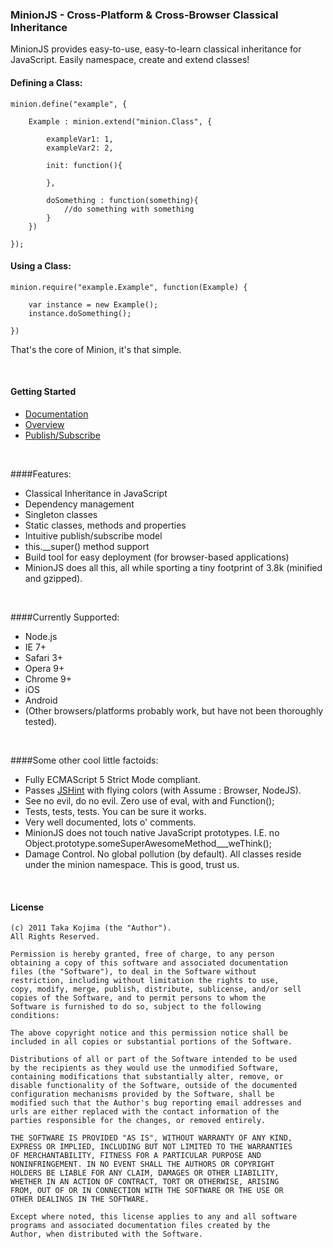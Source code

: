 ### MinionJS - Cross-Platform & Cross-Browser Classical Inheritance

MinionJS provides easy-to-use, easy-to-learn classical inheritance for JavaScript. Easily namespace, create and extend classes!

#### Defining a Class:

	minion.define("example", {
	  
	    Example : minion.extend("minion.Class", {

	        exampleVar1: 1,
	        exampleVar2: 2,

  	        init: function(){
	      
	        },

	        doSomething : function(something){
	            //do something with something
	        }
	    })
	    
	});


#### Using a Class:


	minion.require("example.Example", function(Example) {
	
	    var instance = new Example();
	    instance.doSomething();
	  
	})


That's the core of Minion, it's that simple. 

<br>


#### Getting Started

- [Documentation](https://github.com/gigafied/minion/blob/master/docs/getting_started.md)
- [Overview](http://www.screenr.com/wOas)
- [Publish/Subscribe](http://www.screenr.com/cJ5s)


<br>

####Features:

- Classical Inheritance in JavaScript
- Dependency management
- Singleton classes
- Static classes, methods and properties
- Intuitive publish/subscribe model
- this.__super() method support 
- Build tool for easy deployment (for browser-based applications)
- MinionJS does all this, all while sporting a tiny footprint of 3.8k (minified and gzipped).

<br>

####Currently Supported:

- Node.js
- IE 7+
- Safari 3+
- Opera 9+ 
- Chrome 9+
- iOS
- Android
- (Other browsers/platforms probably work, but have not been thoroughly tested).

<br>

####Some other cool little factoids:

- Fully ECMAScript 5 Strict Mode compliant.
- Passes [JSHint](http://www.jshint.com) with flying colors (with Assume : Browser, NodeJS).
- See no evil, do no evil. Zero use of eval, with and Function();
- Tests, tests, tests. You can be sure it works.
- Very well documented, lots o' comments.
- MinionJS does not touch native JavaScript prototypes. I.E. no Object.prototype.someSuperAwesomeMethod___weThink();
- Damage Control. No global pollution (by default). All classes reside under the minion namespace. This is good, trust us.

<br>

#### License

	(c) 2011 Taka Kojima (the "Author").
	All Rights Reserved.

	Permission is hereby granted, free of charge, to any person
	obtaining a copy of this software and associated documentation
	files (the "Software"), to deal in the Software without
	restriction, including without limitation the rights to use,
	copy, modify, merge, publish, distribute, sublicense, and/or sell
	copies of the Software, and to permit persons to whom the
	Software is furnished to do so, subject to the following
	conditions:

	The above copyright notice and this permission notice shall be
	included in all copies or substantial portions of the Software.

	Distributions of all or part of the Software intended to be used
	by the recipients as they would use the unmodified Software,
	containing modifications that substantially alter, remove, or
	disable functionality of the Software, outside of the documented
	configuration mechanisms provided by the Software, shall be
	modified such that the Author's bug reporting email addresses and
	urls are either replaced with the contact information of the
	parties responsible for the changes, or removed entirely.

	THE SOFTWARE IS PROVIDED "AS IS", WITHOUT WARRANTY OF ANY KIND,
	EXPRESS OR IMPLIED, INCLUDING BUT NOT LIMITED TO THE WARRANTIES
	OF MERCHANTABILITY, FITNESS FOR A PARTICULAR PURPOSE AND
	NONINFRINGEMENT. IN NO EVENT SHALL THE AUTHORS OR COPYRIGHT
	HOLDERS BE LIABLE FOR ANY CLAIM, DAMAGES OR OTHER LIABILITY,
	WHETHER IN AN ACTION OF CONTRACT, TORT OR OTHERWISE, ARISING
	FROM, OUT OF OR IN CONNECTION WITH THE SOFTWARE OR THE USE OR
	OTHER DEALINGS IN THE SOFTWARE.

	Except where noted, this license applies to any and all software
	programs and associated documentation files created by the
	Author, when distributed with the Software.